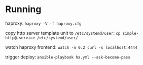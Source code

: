 # Running

haproxy: `haproxy -V -f haproxy.cfg`

copy http server template unit to `/etc/systemd/user`: `cp simple-http@.service /etc/systemd/user/`

watch haproxy frontend: `watch -n 0.2 curl -s localhost:4444`

trigger deploy: `ansible-playbook ha.yml --ask-become-pass`
